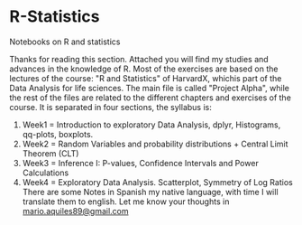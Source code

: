 # R-Statistics
Notebooks on R and statistics

Thanks for reading this section.
Attached you will find my studies and advances in the knowledge of R.
Most of the exercises are based on the lectures of the course: "R and Statistics" of HarvardX, whichis part of the Data Analysis for life sciences.
The main file is called "Project Alpha", while the rest of the files are related to the different chapters and exercises of the course.
It is separated in four sections, the syllabus is: 
1) Week1 = Introduction to exploratory Data Analysis, dplyr, Histograms, qq-plots, boxplots.
2) Week2 = Random Variables and probability distributions + Central Limit Theorem (CLT)
3) Week3 = Inference I: P-values, Confidence Intervals and Power Calculations
4) Week4 = Exploratory Data Analysis. Scatterplot, Symmetry of Log Ratios
There are some Notes in Spanish my native language, with time I will translate them to english.
Let me know your thoughts in mario.aquiles89@gmail.com
